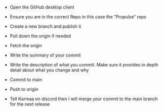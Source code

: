 - Open the GitHub desktop client

- Ensure you are in the correct Repo in this case the "Propulse" repo

- Create a new branch and publish it

- Pull down the origin if needed

- Fetch the origin

- Write the summary of your commit

- Write the description of what you commit. Make sure it provides in depth detail about what you change and why

- Commit to main

- Push to origin

- Tell Karmaa on discord then I will merge your commit to the main branch for the next release